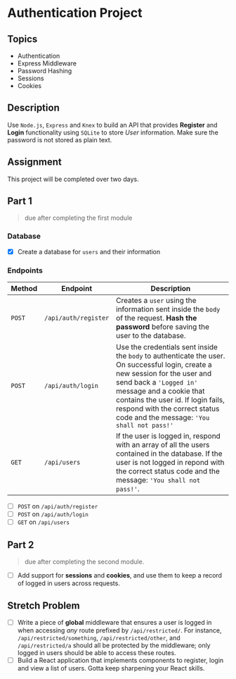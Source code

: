 # Authentication Project

## Topics

-   Authentication
-   Express Middleware
-   Password Hashing
-   Sessions
-   Cookies

## Description

Use `Node.js`, `Express` and `Knex` to build an API that provides **Register** and **Login** functionality using `SQLite` to store _User_ information. Make sure the password is not stored as plain text.

## Assignment

This project will be completed over two days.

## Part 1

>   due after completing the first module

### Database

-   [x] Create a database for `users` and their information

### Endpoints

| Method | Endpoint             | Description                                                                                                                                                                                                                                                                                             |
| ------ | -------------------- | ------------------------------------------------------------------------------------------------------------------------------------------------------------------------------------------------------------------------------------------------------------------------------------------------------- |
| `POST` | `/api/auth/register` | Creates a `user` using the information sent inside the `body` of the request. **Hash the password** before saving the user to the database.                                                                                                                                                             |
| `POST` | `/api/auth/login`    | Use the credentials sent inside the `body` to authenticate the user. On successful login, create a new session for the user and send back a `'Logged in'` message and a cookie that contains the user id. If login fails, respond with the correct status code and the message: `'You shall not pass!'` |
| `GET`  | `/api/users`         | If the user is logged in, respond with an array of all the users contained in the database. If the user is not logged in repond with the correct status code and the message: `'You shall not pass!'`.                                                                                                  |

-   [ ] `POST` on `/api/auth/register`
-   [ ] `POST` on `/api/auth/login`
-   [ ] `GET` on `/api/users`

## Part 2

>   due after completing the second module.

-   [ ] Add support for **sessions** and **cookies**, and use them to keep a record of logged in users across requests.

## Stretch Problem

-   [ ] Write a piece of **global** middleware that ensures a user is logged in when accessing _any_ route prefixed by `/api/restricted/`. For instance, `/api/restricted/something`, `/api/restricted/other`, and `/api/restricted/a` should all be protected by the middleware; only logged in users should be able to access these routes.
-   [ ] Build a React application that implements components to register, login and view a list of users. Gotta keep sharpening your React skills.
